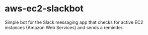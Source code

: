 # aws-ec2-slackbot
Simple bot for the Slack messaging app that checks for active EC2 instances  (Amazon Web Services) and sends a reminder.

